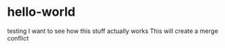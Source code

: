 # hello-world
testing
I want to see how this stuff actually works
This will create a merge conflict

